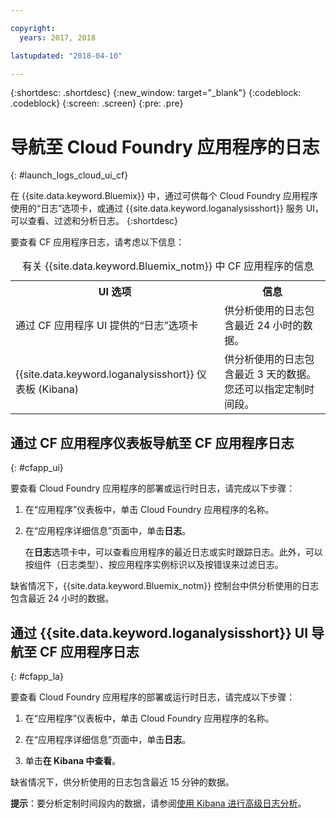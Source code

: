 ```yaml
---

copyright:
  years: 2017, 2018

lastupdated: "2018-04-10"

---
```



{:shortdesc: .shortdesc}
{:new_window: target="_blank"}
{:codeblock: .codeblock}
{:screen: .screen}
{:pre: .pre}

# 导航至 Cloud Foundry 应用程序的日志
{: #launch_logs_cloud_ui_cf}

在 {{site.data.keyword.Bluemix}} 中，通过可供每个 Cloud Foundry 应用程序使用的“日志”选项卡，或通过 {{site.data.keyword.loganalysisshort}} 服务 UI，可以查看、过滤和分析日志。
{:shortdesc}

要查看 CF 应用程序日志，请考虑以下信息： 

<table>
  <caption>有关 {{site.data.keyword.Bluemix_notm}} 中 CF 应用程序的信息</caption>
  <tr>
    <th>UI 选项</th>
    <th>信息</th>
  </tr>
  <tr>
    <td>通过 CF 应用程序 UI 提供的“日志”选项卡</td>
    <td>供分析使用的日志包含最近 24 小时的数据。</td>
  </tr>
  <tr>
    <td>{{site.data.keyword.loganalysisshort}} 仪表板 (Kibana)</td>
    <td>供分析使用的日志包含最近 3 天的数据。您还可以指定定制时间段。</td>
  </tr>
</table>


## 通过 CF 应用程序仪表板导航至 CF 应用程序日志 
{: #cfapp_ui}

要查看 Cloud Foundry 应用程序的部署或运行时日志，请完成以下步骤：

1. 在“应用程序”仪表板中，单击 Cloud Foundry 应用程序的名称。 
    
2. 在“应用程序详细信息”页面中，单击**日志**。
    
    在**日志**选项卡中，可以查看应用程序的最近日志或实时跟踪日志。此外，可以按组件（日志类型）、按应用程序实例标识以及按错误来过滤日志。
    
缺省情况下，{{site.data.keyword.Bluemix_notm}} 控制台中供分析使用的日志包含最近 24 小时的数据。


## 通过 {{site.data.keyword.loganalysisshort}} UI 导航至 CF 应用程序日志 
{: #cfapp_la}

要查看 Cloud Foundry 应用程序的部署或运行时日志，请完成以下步骤：

1. 在“应用程序”仪表板中，单击 Cloud Foundry 应用程序的名称。 
    
2. 在“应用程序详细信息”页面中，单击**日志**。
    
3. 单击**在 Kibana 中查看**。

缺省情况下，供分析使用的日志包含最近 15 分钟的数据。

**提示**：要分析定制时间段内的数据，请参阅[使用 Kibana 进行高级日志分析](/docs/services/CloudLogAnalysis/kibana/analyzing_logs_Kibana.html#analyzing_logs_Kibana)。 


